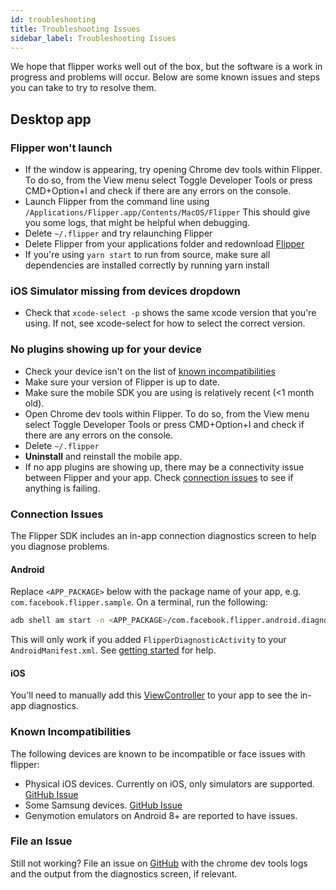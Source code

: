 ```yaml
---
id: troubleshooting
title: Troubleshooting Issues
sidebar_label: Troubleshooting Issues
---
```


We hope that flipper works well out of the box, but the software is a work in progress and problems will occur. Below are some known issues and steps you can take to try to resolve them.

## Desktop app

### Flipper won't launch

* If the window is appearing, try opening Chrome dev tools within Flipper. To do so, from the View menu select Toggle Developer Tools or press CMD+Option+I and check if there are any errors on the console.
* Launch Flipper from the command line using `/Applications/Flipper.app/Contents/MacOS/Flipper` This should give you some logs, that might be helpful when debugging.
* Delete `~/.flipper` and try relaunching Flipper
* Delete Flipper from your applications folder and redownload [Flipper](https://www.facebook.com/fbflipper/public/mac)
* If you're using `yarn start` to run from source, make sure all dependencies are installed correctly by running yarn install

### iOS Simulator missing from devices dropdown

* Check that `xcode-select -p` shows the same xcode version that you're using. If not, see xcode-select for how to select the correct version.

### No plugins showing up for your device

* Check your device isn't on the list of [known incompatibilities](#known-incompatibilities)
* Make sure your version of Flipper is up to date.
* Make sure the mobile SDK you are using is relatively recent (<1 month old).
* Open Chrome dev tools within Flipper. To do so, from the View menu select Toggle Developer Tools or press CMD+Option+I and check if there are any errors on the console.
* Delete `~/.flipper`
* **Uninstall** and reinstall the mobile app.
* If no app plugins are showing up, there may be a connectivity issue between Flipper and your app. Check [connection issues](#connection-issues) to see if anything is failing.

### Connection Issues
The Flipper SDK includes an in-app connection diagnostics screen to help you diagnose problems.

#### Android
Replace `<APP_PACKAGE>` below with the package name of your app, e.g. `com.facebook.flipper.sample`.
On a terminal, run the following:
```bash
adb shell am start -n <APP_PACKAGE>/com.facebook.flipper.android.diagnostics.FlipperDiagnosticActivity
```
This will only work if you added `FlipperDiagnosticActivity` to your `AndroidManifest.xml`. See [getting started](getting-started.html) for help.

#### iOS
You'll need to manually add this [ViewController](https://github.com/facebook/flipper/blob/master/iOS/FlipperKit/FlipperDiagnosticsViewController.m) to your app to see the in-app diagnostics.

### Known Incompatibilities
The following devices are known to be incompatible or face issues with flipper:
* Physical iOS devices. Currently on iOS, only simulators are supported. [GitHub Issue](https://github.com/facebook/flipper/issues/262)
* Some Samsung devices. [GitHub Issue](https://github.com/facebook/flipper/issues/92)
* Genymotion emulators on Android 8+ are reported to have issues.

### File an Issue
Still not working? File an issue on [GitHub](https://github.com/facebook/flipper) with the chrome dev tools logs and the output from the diagnostics screen, if relevant.
